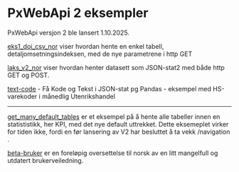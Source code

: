 # PxWebApi 2 eksempler

PxWebApi versjon 2 ble lansert 1.10.2025.

[eks1_doi_csv_nor](eks1_doi_csv_nor.ipynb) viser hvordan hente en enkel tabell, detaljomsetningsindeksen, med de nye parametrene i http GET

[laks_v2_nor](laks_nor.ipynb) viser hvordan henter datasett som JSON-stat2 med både http GET og POST.

[text-code](text-code-api2-nor.ipynb) - Få Kode og Tekst i JSON-stat pg Pandas - eksempel med HS-varekoder i månedlig Utenrikshandel

-----

[get_many_default_tables](get_many_default_tables.ipynb) er et eksempel på å hente alle tabeller innen en statististikk, her KPI, med det nye default uttrekket. Dette eksemeplet virker for tiden ikke, fordi en før lansering av V2  har besluttet å ta vekk /navigation .

[beta-bruker](beta-bruker.md) er en foreløpig oversettelse til norsk av en litt mangelfull og utdatert brukerveiledning.
